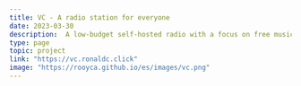 ```yaml
---
title: VC - A radio station for everyone
date: 2023-03-30
description:  A low-budget self-hosted radio with a focus on free music and culture. Come join us to listen and share music.
type: page
topic: project
link: "https://vc.ronaldc.click"
image: "https://rooyca.github.io/es/images/vc.png"
---
```

